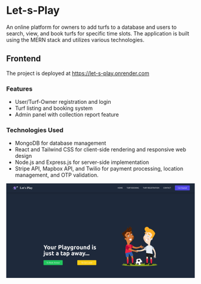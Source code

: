 # Let-s-Play
An online platform for owners to add turfs to a database and users to search, view, and book turfs for specific time slots. The application is built using the MERN stack and utilizes various technologies.

## Frontend
The project is deployed at https://let-s-play.onrender.com

### Features
* User/Turf-Owner registration and login
* Turf listing and booking system
* Admin panel with collection report feature
### Technologies Used
* MongoDB for database management
* React and Tailwind CSS for client-side rendering and responsive web design
* Node.js and Express.js for server-side implementation
* Stripe API, Mapbox API, and Twilio for payment processing, location management, and OTP validation.

![Home page](https://github.com/FawazMV/Let-s-Play/blob/master/Frontend/src/assets/website.jpeg "Home page")
